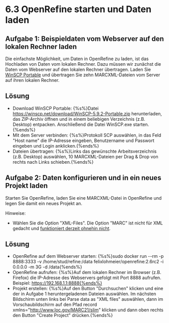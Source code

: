 # 6.3 OpenRefine starten und Daten laden

## Aufgabe 1: Beispieldaten vom Webserver auf den lokalen Rechner laden

Die einfachste Möglichkeit, um Daten in OpenRefine zu laden, ist das Hochladen von Daten vom lokalen Rechner. Dazu müssen wir zunächst die Daten vom Webserver auf den lokalen Rechner übertragen. Laden Sie [WinSCP Portable](https://winscp.net/eng/download.php) und übertragen Sie zehn MARCXML-Dateien vom Server auf ihren lokalen Rechner.

## Lösung

* Download WinSCP Portable: {%s%}Datei https://winscp.net/download/WinSCP-5.9.2-Portable.zip herunterladen, das ZIP-Archiv öffnen und in einem beliebigen Verzeichnis (z.B. Desktop) entpacken. Anschließend die Datei WinSCP.exe starten.{%ends%}
* Mit dem Server verbinden: {%s%}Protokoll SCP auswählen, in das Feld "Host name" die IP-Adresse eingeben, Benutzername und Passwort eingeben und Login anklicken.{%ends%}
* Dateien übertragen: {%s%}Links das gewünschte Arbeitsverzeichnis (z.B. Desktop) auswählen, 10 MARCXML-Dateien per Drag & Drop von rechts nach Links schieben.{%ends%}

## Aufgabe 2: Daten konfigurieren und in ein neues Projekt laden

Starten Sie OpenRefine, laden Sie eine MARCXML-Datei in OpenRefine und legen Sie damit ein neues Projekt an.

Hinweise:

* Wählen Sie die Option "XML-Files". Die Option "MARC" ist nicht für XML gedacht und [funktioniert derzeit ohnehin nicht](https://github.com/OpenRefine/OpenRefine/issues/794).

## Lösung

* OpenRefine auf dem Webserver starten: {%s%}sudo docker run --rm -p 8888:3333 -v /home/stud/refine:/data felixlohmeier/openrefine:2.6rc2 -i 0.0.0.0 -m 3G -d /data{%ends%}
* OpenRefine aufrufen: {%s%}Auf dem lokalen Rechner im Browser (z.B. Firefox) die IP-Adresse des Webservers gefolgt mit Port 8888 aufrufen. Beispiel: https://192.168.1.1:8888{%ends%}
* Projekt erstellen: {%s%}Auf den Button "Durchsuchen" klicken und eine der in Aufgabe 1 heruntergeladenen Dateien auswählen. Im nächsten Bildschirm unten links bei Parse data as "XML files" auswählen, dann im Vorschaubildschirm auf den Pfad record xmlns="http://www.loc.gov/MARC21/slim" klicken und dann oben rechts den Button "Create Project" drücken.{%ends%}
